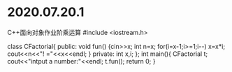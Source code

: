 # 2020.07.20.1
C++面向对象作业阶乘运算
#include <iostream.h>
 
class CFactorial{
public:
	void fun()
	{cin>>x;
	int n=x;
	for(i=x-1;i>=1;i--)
    x=x*i;
	cout<<n<<"! ="<<x<<endl;
	}
private:
	int x,i;
};
int main(){
CFactorial t;
cout<<"intput a number:"<<endl;
	t.fun();
return 0;
}
